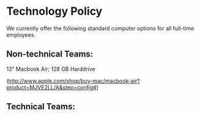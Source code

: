 # Technology Policy

We currently offer the following standard computer options for all full-time employees. 

## Non-technical Teams: 

13" Macbook Air; 128 GB Harddrive 

(http://www.apple.com/shop/buy-mac/macbook-air?product=MJVE2LL/A&step=config#)


## Technical Teams: 


